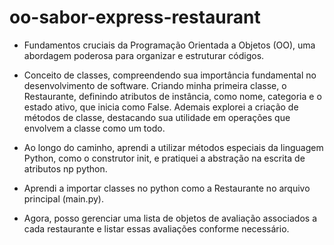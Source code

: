 # oo-sabor-express-restaurant


- Fundamentos cruciais da Programação Orientada a Objetos (OO), uma abordagem poderosa para organizar e estruturar códigos.

- Conceito de classes, compreendendo sua importância fundamental no desenvolvimento de software. Criando minha  primeira classe, o Restaurante, definindo atributos de instância, como nome, categoria e o estado ativo, que inicia como False. Ademais explorei a criação de métodos de classe, destacando sua utilidade em operações que envolvem a classe como um todo.

- Ao longo do caminho, aprendi  a utilizar métodos especiais da linguagem Python, como o construtor init, e pratiquei a abstração na escrita de atributos np python.

- Aprendi a importar  classes no python como a  Restaurante no arquivo principal (main.py).

- Agora, posso gerenciar uma lista de objetos de avaliação associados a cada restaurante e listar essas avaliações conforme necessário.

